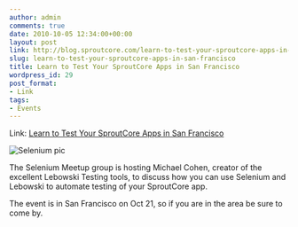 ```yaml
---
author: admin
comments: true
date: 2010-10-05 12:34:00+00:00
layout: post
link: http://blog.sproutcore.com/learn-to-test-your-sproutcore-apps-in-san-francisco/
slug: learn-to-test-your-sproutcore-apps-in-san-francisco
title: Learn to Test Your SproutCore Apps in San Francisco
wordpress_id: 29
post_format:
- Link
tags:
- Events
---
```


Link: [Learn to Test Your SproutCore Apps in San Francisco](http://www.meetup.com/seleniumsanfrancisco/calendar/14966653/)

		

![Selenium pic](http://photos2.meetupstatic.com/photos/event/9/8/5/f/global_12339007.jpeg)




The Selenium Meetup group is hosting Michael Cohen, creator of the excellent Lebowski Testing tools, to discuss how you can use Selenium and Lebowski to automate testing of your SproutCore app.  




The event is in San Francisco on Oct 21, so if you are in the area be sure to come by. 
